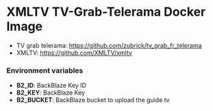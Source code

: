 
# XMLTV TV-Grab-Telerama Docker Image

- TV grab telerama: https://github.com/zubrick/tv_grab_fr_telerama
- XMLTV: https://github.com/XMLTV/xmltv

### Environment variables
 - **B2_ID**: BackBlaze Key ID
 - **B2_KEY**: BackBlaze Key
 - **B2_BUCKET**: BackBlaze bucket to upload the guide tv